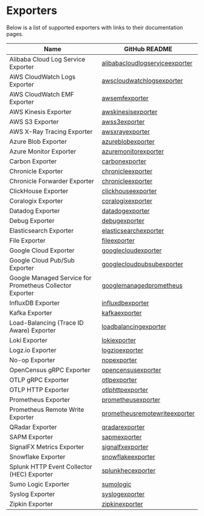 # Exporters

Below is a list of supported exporters with links to their documentation pages.

| Name                                                     | GitHub README                                                                                                                                                       |
|----------------------------------------------------------|---------------------------------------------------------------------------------------------------------------------------------------------------------------------|
| Alibaba Cloud Log Service Exporter                       | [alibabacloudlogserviceexporter](https://github.com/open-telemetry/opentelemetry-collector-contrib/blob/v0.112.0/exporter/alibabacloudlogserviceexporter/README.md) |
| AWS CloudWatch Logs Exporter                             | [awscloudwatchlogsexporter](https://github.com/open-telemetry/opentelemetry-collector-contrib/blob/v0.112.0/exporter/awscloudwatchlogsexporter/README.md)           |
| AWS CloudWatch EMF Exporter                              | [awsemfexporter](https://github.com/open-telemetry/opentelemetry-collector-contrib/blob/v0.112.0/exporter/awsemfexporter/README.md)                                 |
| AWS Kinesis Exporter                                     | [awskinesisexporter](https://github.com/open-telemetry/opentelemetry-collector-contrib/blob/v0.112.0/exporter/awskinesisexporter/README.md)                         |
| AWS S3 Exporter                                          | [awss3exporter](https://github.com/open-telemetry/opentelemetry-collector-contrib/blob/v0.112.0/exporter/awss3exporter/README.md)                                   |
| AWS X-Ray Tracing Exporter                               | [awsxrayexporter](https://github.com/open-telemetry/opentelemetry-collector-contrib/blob/v0.112.0/exporter/awsxrayexporter/README.md)                               |
| Azure Blob Exporter                                      | [azureblobexporter](../exporter/azureblobexporter/README.md)                                                                                                        |
| Azure Monitor Exporter                                   | [azuremonitorexporter](https://github.com/open-telemetry/opentelemetry-collector-contrib/blob/v0.112.0/exporter/azuremonitorexporter/README.md)                     |
| Carbon Exporter                                          | [carbonexporter](https://github.com/open-telemetry/opentelemetry-collector-contrib/blob/v0.112.0/exporter/carbonexporter/README.md)                                 |
| Chronicle Exporter                                       | [chronicleexporter](../exporter/chronicleexporter/README.md)                                                                                                        |
| Chronicle Forwarder Exporter                             | [chronicleexporter](../exporter/chronicleforwarderexporter/README.md)                                                                                               |
| ClickHouse Exporter                                      | [clickhouseexporter](https://github.com/open-telemetry/opentelemetry-collector-contrib/blob/v0.112.0/exporter/clickhouseexporter/README.md)                         |
| Coralogix Exporter                                       | [coralogixexporter](https://github.com/open-telemetry/opentelemetry-collector-contrib/blob/v0.112.0/exporter/coralogixexporter/README.md)                           |
| Datadog Exporter                                         | [datadogexporter](https://github.com/open-telemetry/opentelemetry-collector-contrib/blob/v0.112.0/exporter/datadogexporter/README.md)                               |
| Debug Exporter                                           | [debugexporter](https://github.com/open-telemetry/opentelemetry-collector/blob/v0.112.0/exporter/debugexporter/README.md)                                           |
| Elasticsearch Exporter                                   | [elasticsearchexporter](https://github.com/open-telemetry/opentelemetry-collector-contrib/blob/v0.112.0/exporter/elasticsearchexporter/README.md)                   |
| File Exporter                                            | [fileexporter](https://github.com/open-telemetry/opentelemetry-collector-contrib/blob/v0.112.0/exporter/fileexporter/README.md)                                     |
| Google Cloud Exporter                                    | [googlecloudexporter](../exporter/googlecloudexporter/README.md)                                                                                                    |
| Google Cloud Pub/Sub Exporter                            | [googlecloudpubsubexporter](https://github.com/open-telemetry/opentelemetry-collector-contrib/blob/v0.112.0/exporter/googlecloudpubsubexporter/README.md)           |
| Google Managed Service for Prometheus Collector Exporter | [googlemanagedprometheus](../exporter/googlemanagedprometheusexporter/README.md)                                                                                    |
| InfluxDB Exporter                                        | [influxdbexporter](https://github.com/open-telemetry/opentelemetry-collector-contrib/blob/v0.112.0/exporter/influxdbexporter/README.md)                             |
| Kafka Exporter                                           | [kafkaexporter](https://github.com/open-telemetry/opentelemetry-collector-contrib/blob/v0.112.0/exporter/kafkaexporter/README.md)                                   |
| Load-Balancing (Trace ID Aware) Exporter                 | [loadbalancingexporter](https://github.com/open-telemetry/opentelemetry-collector-contrib/blob/v0.112.0/exporter/loadbalancingexporter/README.md)                   |
| Loki Exporter                                            | [lokiexporter](https://github.com/open-telemetry/opentelemetry-collector-contrib/blob/v0.112.0/exporter/lokiexporter/README.md)                                     |
| Logz.io Exporter                                         | [logzioexporter](https://github.com/open-telemetry/opentelemetry-collector-contrib/blob/v0.112.0/exporter/logzioexporter/README.md)                                 |
| No-op Exporter                                           | [nopexporter](https://github.com/open-telemetry/opentelemetry-collector/tree/main/exporter/nopexporter/README.md)                                                   |
| OpenCensus gRPC Exporter                                 | [opencensusexporter](https://github.com/open-telemetry/opentelemetry-collector-contrib/blob/v0.112.0/exporter/opencensusexporter/README.md)                         |
| OTLP gRPC Exporter                                       | [otlpexporter](https://github.com/open-telemetry/opentelemetry-collector/blob/v0.112.0/exporter/otlpexporter/README.md)                                             |
| OTLP HTTP Exporter                                       | [otlphttpexporter](https://github.com/open-telemetry/opentelemetry-collector/blob/v0.112.0/exporter/otlphttpexporter/README.md)                                     |
| Prometheus Exporter                                      | [prometheusexporter](https://github.com/open-telemetry/opentelemetry-collector-contrib/blob/v0.112.0/exporter/prometheusexporter/README.md)                         |
| Prometheus Remote Write Exporter                         | [prometheusremotewriteexporter](https://github.com/open-telemetry/opentelemetry-collector-contrib/blob/v0.112.0/exporter/prometheusremotewriteexporter/README.md)   |
| QRadar Exporter                                          | [qradarexporter](../exporter/qradar/README.md)                                                                                                                      |
| SAPM Exporter                                            | [sapmexporter](https://github.com/open-telemetry/opentelemetry-collector-contrib/blob/v0.112.0/exporter/sapmexporter/README.md)                                     |
| SignalFX Metrics Exporter                                | [signalfxexporter](https://github.com/open-telemetry/opentelemetry-collector-contrib/blob/v0.112.0/exporter/signalfxexporter/README.md)                             |
| Snowflake Exporter                                       | [snowflakeexporter](../exporter/snowflakeexporter/README.md)                                                                                                        |
| Splunk HTTP Event Collector (HEC) Exporter               | [splunkhecexporter](https://github.com/open-telemetry/opentelemetry-collector-contrib/blob/v0.112.0/exporter/splunkhecexporter/README.md)                           |
| Sumo Logic Exporter                                      | [sumologic](https://github.com/open-telemetry/opentelemetry-collector-contrib/blob/v0.112.0/exporter/sumologicexporter/README.md)                                   |
| Syslog Exporter                                          | [syslogexporter](https://github.com/open-telemetry/opentelemetry-collector-contrib/blob/v0.112.0/exporter/syslogexporter/README.md)                                 |
| Zipkin Exporter                                          | [zipkinexporter](https://github.com/open-telemetry/opentelemetry-collector-contrib/blob/v0.112.0/exporter/zipkinexporter/README.md)                                 |
